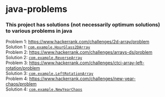 # java-problems
### This project has solutions (not necessarily optimum solutions) to various problems in java ###  
Problem 1:  https://www.hackerrank.com/challenges/2d-array/problem  
Solution 1:  [`com.example.HourGlass2DArray`](src/com/example/HourGlass2DArray.java)    
Problem 2:  https://www.hackerrank.com/challenges/arrays-ds/problem  
Solution 2:  [`com.example.ReverseArray`](src/com/example/ReverseArray.java)  
Problem 3:  https://www.hackerrank.com/challenges/ctci-array-left-rotation/problem  
Solution 3: [`com.example.LeftRotationArray`](src/com/example/LeftRotationArray.java)  
Problem 4:  https://www.hackerrank.com/challenges/new-year-chaos/problem  
Solution 4:  [`com.example.NewYearChaos`](src/com/example/NewYearChaos.java)
